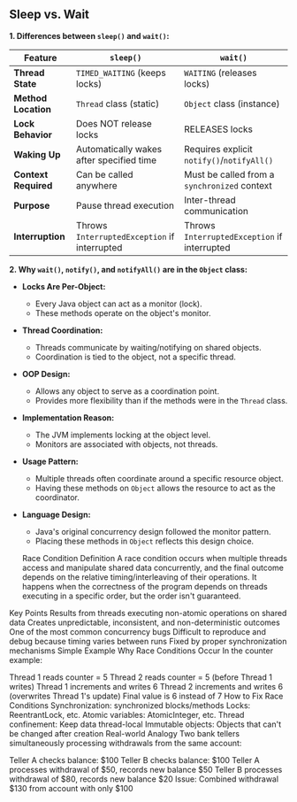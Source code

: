 ## Sleep vs. Wait

**1. Differences between `sleep()` and `wait()`:**

| Feature             | `sleep()`                                    | `wait()`                                     |
|---------------------|----------------------------------------------|----------------------------------------------|
| **Thread State**    | `TIMED_WAITING` (keeps locks)                | `WAITING` (releases locks)                   |
| **Method Location** | `Thread` class (static)                      | `Object` class (instance)                    |
| **Lock Behavior**   | Does NOT release locks                       | RELEASES locks                               |
| **Waking Up**       | Automatically wakes after specified time     | Requires explicit `notify()`/`notifyAll()`   |
| **Context Required**| Can be called anywhere                       | Must be called from a `synchronized` context |
| **Purpose**         | Pause thread execution                       | Inter-thread communication                   |
| **Interruption**    | Throws `InterruptedException` if interrupted | Throws `InterruptedException` if interrupted |

**2. Why `wait()`, `notify()`, and `notifyAll()` are in the `Object` class:**

* **Locks Are Per-Object:**
    * Every Java object can act as a monitor (lock).
    * These methods operate on the object's monitor.
* **Thread Coordination:**
    * Threads communicate by waiting/notifying on shared objects.
    * Coordination is tied to the object, not a specific thread.
* **OOP Design:**
    * Allows any object to serve as a coordination point.
    * Provides more flexibility than if the methods were in the `Thread` class.
* **Implementation Reason:**
    * The JVM implements locking at the object level.
    * Monitors are associated with objects, not threads.
* **Usage Pattern:**
    * Multiple threads often coordinate around a specific resource object.
    * Having these methods on `Object` allows the resource to act as the coordinator.
* **Language Design:**
    * Java's original concurrency design followed the monitor pattern.
    * Placing these methods in `Object` reflects this design choice.

    Race Condition
Definition
A race condition occurs when multiple threads access and manipulate shared data concurrently, and the final outcome depends on the relative timing/interleaving of their operations. It happens when the correctness of the program depends on threads executing in a specific order, but the order isn't guaranteed.

Key Points
Results from threads executing non-atomic operations on shared data
Creates unpredictable, inconsistent, and non-deterministic outcomes
One of the most common concurrency bugs
Difficult to reproduce and debug because timing varies between runs
Fixed by proper synchronization mechanisms
Simple Example
Why Race Conditions Occur
In the counter example:

Thread 1 reads counter = 5
Thread 2 reads counter = 5 (before Thread 1 writes)
Thread 1 increments and writes 6
Thread 2 increments and writes 6 (overwrites Thread 1's update)
Final value is 6 instead of 7
How to Fix Race Conditions
Synchronization: synchronized blocks/methods
Locks: ReentrantLock, etc.
Atomic variables: AtomicInteger, etc.
Thread confinement: Keep data thread-local
Immutable objects: Objects that can't be changed after creation
Real-world Analogy
Two bank tellers simultaneously processing withdrawals from the same account:

Teller A checks balance: $100
Teller B checks balance: $100
Teller A processes withdrawal of $50, records new balance $50
Teller B processes withdrawal of $80, records new balance $20
Issue: Combined withdrawal $130 from account with only $100